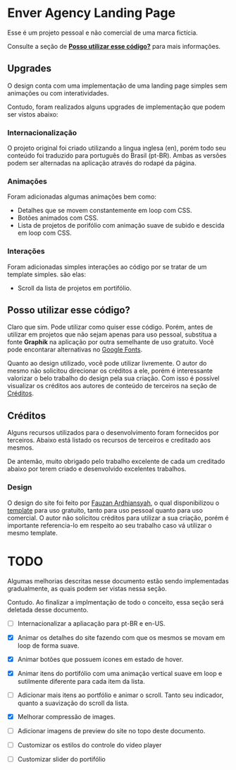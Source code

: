 # Enver Agency Landing Page

Esse é um projeto pessoal e não comercial de uma marca fictícia.

Consulte a seção de **[Posso utilizar esse código?](#posso-utilizar-esse-código?)** para mais informações.

## Upgrades

O design conta com uma implementação de uma landing page simples sem animações ou com interatividades.

Contudo, foram realizados alguns upgrades de implementação que podem ser vistos abaixo:

### Internacionalização

O projeto original foi criado utilizando a lingua inglesa (en), porém todo seu conteúdo foi traduzido para português do Brasil (pt-BR). Ambas as versões podem ser alternadas na aplicação através do rodapé da página.

### Animações

Foram adicionadas algumas animações bem como:

- Detalhes que se movem constantemente em loop com CSS.
- Botões animados com CSS.
- Lista de projetos de porifólio com animação suave de subido e descida em loop com CSS.

### Interações

Foram adicionadas simples interações ao código por se tratar de um template simples. são elas:

- Scroll da lista de projetos em portifólio.

## Posso utilizar esse código?

Claro que sim. Pode utilizar como quiser esse código. Porém, antes de utilizar em projetos que não sejam apenas para uso pessoal, substitua a fonte **Graphik** na aplicação por outra semelhante de uso gratuito. Você pode encontarar alternativas no [Google Fonts](https://fonts.google.com/).

Quanto ao design utilizado, você pode utilizar livremente. O autor do mesmo não solicitou direcionar os créditos a ele, porém é interessante valorizar o belo trabalho do design pela sua criação. Com isso é possível visualizar os créditos aos autores de conteúdo de terceiros na seção de [Créditos](#créditos).

## Créditos

Alguns recursos utilizados para o desenvolvimento foram fornecidos por terceiros. Abaixo está listado os recursos de terceiros e creditado aos mesmos.

De antemão, muito obrigado pelo trabalho excelente de cada um creditado abaixo por terem criado e desenvolvido excelentes trabalhos.

### Design

O design do site foi feito por [Fauzan Ardhiansyah](https://www.behance.net/ozanardhi23), o qual disponibilizou o [template](https://www.figma.com/community/file/1058842196634115002) para uso gratuito, tanto para uso pessoal quanto para uso comercial. O autor não solicitou créditos para utilizar a sua criação, porém é importante referencia-lo em respeito ao seu trabalho caso vá utilizar o mesmo template.

# TODO

Algumas melhorias descritas nesse documento estão sendo implementadas gradualmente, as quais podem ser vistas nessa seção.

Contudo. Ao finalizar a implmentação de todo o conceito, essa seção será deletada desse documento.

- [ ] Internacionalizar a apliacação para pt-BR e en-US.

- [x] Animar os detalhes do site fazendo com que os mesmos se movam em loop de forma suave.

- [x] Animar botões que possuem ícones em estado de hover.

- [x] Animar itens do portifólio com uma animação vertical suave em loop e sutilmente diferente para cada item da lista.

- [ ] Adicionar mais itens ao portfólio e animar o scroll. Tanto seu indicador, quanto a suavização do scroll da lista.

- [x] Melhorar compressão de images.

- [ ] Adicionar imagens de preview do site no topo deste documento.

- [ ] Customizar os estilos do controle do vídeo player

- [ ] Customizar slider do portifólio
